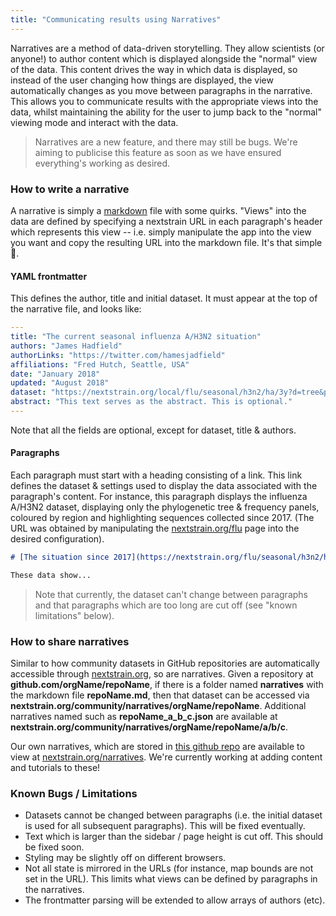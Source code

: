 ```yaml
---
title: "Communicating results using Narratives"
---
```


Narratives are a method of data-driven storytelling.
They allow scientists (or anyone!) to author content which is displayed alongside the "normal" view of the data.
This content drives the way in which data is displayed, so instead of the user changing how things are displayed, the view automatically changes as you move between paragraphs in the narrative.
This allows you to communicate results with the appropriate views into the data, whilst maintaining the ability for the user to jump back to the "normal" viewing mode and interact with the data.


> Narratives are a new feature, and there may still be bugs.
We're aiming to publicise this feature as soon as we have ensured everything's working as desired.


### How to write a narrative
A narrative is simply a [markdown](https://en.wikipedia.org/wiki/Markdown) file with some quirks.
"Views" into the data are defined by specifying a nextstrain URL in each paragraph's header which represents this view -- i.e. simply manipulate the app into the view you want and copy the resulting URL into the markdown file.
It's that simple 🎉.

#### YAML frontmatter
This defines the author, title and initial dataset.
It must appear at the top of the narrative file, and looks like:

```yaml
---
title: "The current seasonal influenza A/H3N2 situation"
authors: "James Hadfield"
authorLinks: "https://twitter.com/hamesjadfield"
affiliations: "Fred Hutch, Seattle, USA"
date: "January 2018"
updated: "August 2018"
dataset: "https://nextstrain.org/local/flu/seasonal/h3n2/ha/3y?d=tree&p=full&c=num_date"
abstract: "This text serves as the abstract. This is optional."
---
```
Note that all the fields are optional, except for dataset, title & authors.

#### Paragraphs
Each paragraph must start with a heading consisting of a link.
This link defines the dataset & settings used to display the data associated with the paragraph's content.
For instance, this paragraph displays the influenza A/H3N2 dataset, displaying only the phylogenetic tree & frequency panels, coloured by region and highlighting sequences collected since 2017. (The URL was obtained by manipulating the [nextstrain.org/flu](https://www.nextstrain.org/flu) page into the desired configuration).

```markdown
# [The situation since 2017](https://nextstrain.org/flu/seasonal/h3n2/ha/3y?c=region&d=tree,frequencies&dmin=2017-01-01&p=full)

These data show...
```

> Note that currently, the dataset can't change between paragraphs and that paragraphs which are too long are cut off (see "known limitations" below).


### How to share narratives
Similar to how community datasets in GitHub repositories are automatically accessible through [nextstrain.org](https://www.nextstrain.org), so are narratives.
Given a repository at **github.com/orgName/repoName**, if there is a folder named **narratives** with the markdown file **repoName.md**, then that dataset can be accessed via **nextstrain.org/community/narratives/orgName/repoName**.
Additional narratives named such as **repoName\_a\_b\_c.json** are available at **nextstrain.org/community/narratives/orgName/repoName/a/b/c**.


Our own narratives, which are stored in [this github repo](https://github.com/nextstrain/narratives) are available to view at [nextstrain.org/narratives](https://www.nextstrain.org/narratives).
We're currently working at adding content and tutorials to these!

### Known Bugs / Limitations
* Datasets cannot be changed between paragraphs (i.e. the initial dataset is used for all subsequent paragraphs).
This will be fixed eventually.
* Text which is larger than the sidebar / page height is cut off.
This should be fixed soon.
* Styling may be slightly off on different browsers.
* Not all state is mirrored in the URLs (for instance, map bounds are not set in the URL).
This limits what views can be defined by paragraphs in the narratives.
* The frontmatter parsing will be extended to allow arrays of authors (etc).
